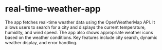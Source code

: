 # real-time-weather-app
The app fetches real-time weather data using the OpenWeatherMap API. It allows users to search for a city and displays the current temperature, humidity, and wind speed. The app also shows appropriate weather icons based on the weather conditions. Key features include city search, dynamic weather display, and error handling.
